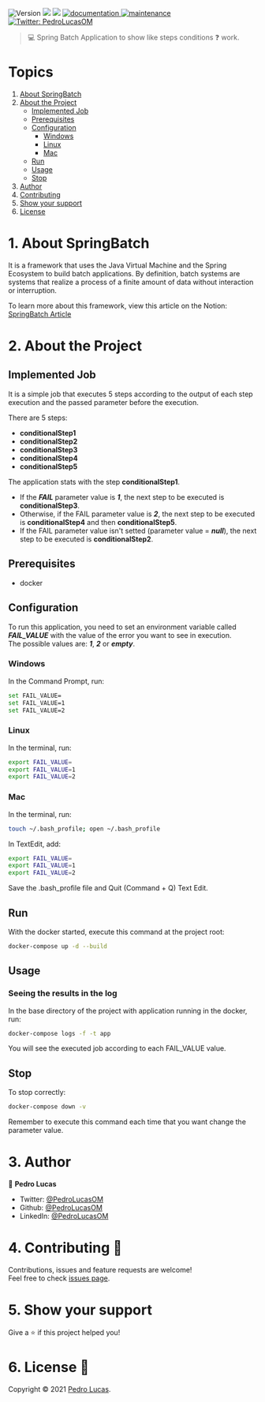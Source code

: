 <p>
  <img alt="Version" src="https://img.shields.io/badge/version-1.0.0-green.svg?cacheSeconds=2592000" />
  <img src="https://img.shields.io/badge/java-11-green.svg" />
  <img src="https://img.shields.io/badge/spring-2.5.2-green.svg" />
  <a href="https://github.com/PedroLucasOM/ConditionalSpringBatch#readme" target="_blank">
    <img alt="documentation" src="https://img.shields.io/badge/documentation-yes-green.svg" />
  </a>
  <a href="https://github.com/PedroLucasOM/ConditionalSpringBatch/graphs/commit-activity" target="_blank">
    <img alt="maintenance" src="https://img.shields.io/badge/maintained-yes-green.svg" />
  </a>
  <a href="https://twitter.com/PedroLucasOM" target="_blank">
    <img alt="Twitter: PedroLucasOM" src="https://img.shields.io/twitter/follow/PedroLucasOM.svg?style=social" />
  </a>
</p>

> :computer: Spring Batch Application to show like steps conditions :question: work.

# Topics

1. [About SpringBatch](https://github.com/PedroLucasOM/ConditionalSpringBatch#1-about-springbatch)
2. [About the Project](https://github.com/PedroLucasOM/ConditionalSpringBatch#2-about-the-project)
    - [Implemented Job](https://github.com/PedroLucasOM/ConditionalSpringBatch#implemented-job)
    - [Prerequisites](https://github.com/PedroLucasOM/ConditionalSpringBatch#prerequisites)
    - [Configuration](https://github.com/PedroLucasOM/ConditionalSpringBatch#configuration)
      - [Windows](https://github.com/PedroLucasOM/ConditionalSpringBatch#windows)
      - [Linux](https://github.com/PedroLucasOM/ConditionalSpringBatch#linux)
      - [Mac](https://github.com/PedroLucasOM/ConditionalSpringBatch#mac)
    - [Run](https://github.com/PedroLucasOM/ConditionalSpringBatch#run)
    - [Usage](https://github.com/PedroLucasOM/ConditionalSpringBatch#usage)
    - [Stop](https://github.com/PedroLucasOM/ConditionalSpringBatch#stop)
3. [Author](https://github.com/PedroLucasOM/ConditionalSpringBatch#3-author)
4. [Contributing](https://github.com/PedroLucasOM/ConditionalSpringBatch#4-contributing-)
5. [Show your support](https://github.com/PedroLucasOM/ConditionalSpringBatch#5-show-your-support)
6. [License](https://github.com/PedroLucasOM/ConditionalSpringBatch#6-license-)


# 1. About SpringBatch

It is a framework that uses the Java Virtual Machine and the Spring Ecosystem to build batch applications. By definition, batch systems are systems that realize a process of a finite amount of data without interaction or interruption.

To learn more about this framework, view this article on the Notion:
[SpringBatch Article](https://www.notion.so/Spring-Batch-4cc5c3c22b9b49c58f6c4e23097c3c9a)

# 2. About the Project

## Implemented Job

It is a simple job that executes 5 steps according to the output of each step execution and the passed parameter before the execution.

There are 5 steps:

- **conditionalStep1**
- **conditionalStep2**
- **conditionalStep3**
- **conditionalStep4**
- **conditionalStep5**

The application stats with the step **conditionalStep1**.

- If the ***FAIL*** parameter value is ***1***, the next step to be executed is **conditionalStep3**. 
- Otherwise, if the FAIL parameter value is ***2***, the next step to be executed is **conditionalStep4** and then **conditionalStep5**.
- If the FAIL parameter value isn't setted (parameter value = ***null***), the next step to be executed is **conditionalStep2**.

## Prerequisites

- docker

## Configuration

To run this application, you need to set an environment variable called ***FAIL_VALUE*** with the value of the error you want to see in execution. <br>
The possible values are: ***1***, ***2*** or ***empty***.

### Windows

In the Command Prompt, run:

``` sh
set FAIL_VALUE=
set FAIL_VALUE=1
set FAIL_VALUE=2
```

### Linux

In the terminal, run:

``` sh
export FAIL_VALUE=
export FAIL_VALUE=1
export FAIL_VALUE=2
```

### Mac

In the terminal, run:

```sh
touch ~/.bash_profile; open ~/.bash_profile
```

In TextEdit, add:

```sh
export FAIL_VALUE=
export FAIL_VALUE=1
export FAIL_VALUE=2
```

Save the .bash_profile file and Quit (Command + Q) Text Edit.

## Run

With the docker started, execute this command at the project root:

```sh
docker-compose up -d --build
```

## Usage

### Seeing the results in the log

In the base directory of the project with application running in the docker, run:

```sh
docker-compose logs -f -t app
```

You will see the executed job according to each FAIL_VALUE value.

## Stop

To stop correctly:

```sh
docker-compose down -v
```

Remember to execute this command each time that you want change the parameter value.

# 3. Author

👤 **Pedro Lucas**

* Twitter: [@PedroLucasOM](https://twitter.com/PedroLucasOM)
* Github: [@PedroLucasOM](https://github.com/PedroLucasOM)
* LinkedIn: [@PedroLucasOM](https://linkedin.com/in/PedroLucasOM)

# 4. Contributing 🤝

Contributions, issues and feature requests are welcome!<br />Feel free to check [issues page](https://github.com/PedroLucasOM/ConditionalSpringBatch/issues).

# 5. Show your support

Give a :star: if this project helped you!

# 6. License 📝

Copyright © 2021 [Pedro Lucas](https://github.com/PedroLucasOM). <br />
